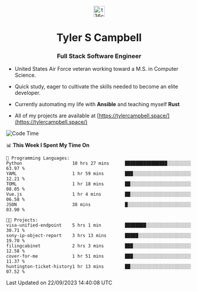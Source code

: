 <p align="center">
<a href="https://www.linkedin.com/in/t36campbell" target="blank"><img align="center" src="https://ik.imagekit.io/t36campbell/Portfolio/linkedin.png.original_m8bbGgPh6.png" alt="t36campbell" height="30" width="30" /></a>
</p>
<h1 align="center">Tyler S Campbell</h1>
<h3 align="center">Full Stack Software Engineer</h3>

* United States Air Force veteran working toward a M.S. in Computer Science.

* Quick study, eager to cultivate the skills needed to become an elite developer.

* Currently automating my life with **Ansible** and teaching myself **Rust**

* All of my projects are available at [https://tylercampbell.space/](https://tylercampbell.space/)

<!--START_SECTION:waka-->
![Code Time](http://img.shields.io/badge/Code%20Time-2%2C832%20hrs%2058%20mins-blue)

📊 **This Week I Spent My Time On** 

```text
💬 Programming Languages: 
Python                   10 hrs 27 mins      ████████████████░░░░░░░░░   63.97 % 
YAML                     1 hr 59 mins        ███░░░░░░░░░░░░░░░░░░░░░░   12.21 % 
TOML                     1 hr 18 mins        ██░░░░░░░░░░░░░░░░░░░░░░░   08.05 % 
Vue.js                   1 hr 4 mins         ██░░░░░░░░░░░░░░░░░░░░░░░   06.58 % 
JSON                     38 mins             █░░░░░░░░░░░░░░░░░░░░░░░░   03.90 % 

🐱‍💻 Projects: 
visa-unified-endpoint    5 hrs 1 min         ████████░░░░░░░░░░░░░░░░░   30.71 % 
sony-ip-object-report    3 hrs 13 mins       █████░░░░░░░░░░░░░░░░░░░░   19.70 % 
filingcabinet            2 hrs 3 mins        ███░░░░░░░░░░░░░░░░░░░░░░   12.58 % 
cover-for-me             1 hr 51 mins        ███░░░░░░░░░░░░░░░░░░░░░░   11.37 % 
huntington-ticket-history1 hr 13 mins        ██░░░░░░░░░░░░░░░░░░░░░░░   07.52 % 
```


 Last Updated on 22/09/2023 14:40:08 UTC
<!--END_SECTION:waka-->
